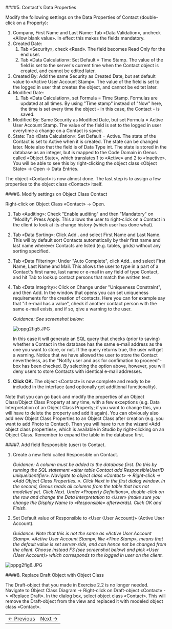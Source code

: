 ####5. Contact's Data Properties

Modify the following settings on the Data Properties of Contact (double-click on a Property):
1. Company, First Name and Last Name: Tab «Data Validation», uncheck «Allow blank value». In effect this makes the fields mandatory.
2. Created Date:
   1. Tab «Security», check «Read». The field becomes Read Only for the end user.
   2. Tab «Data Calculation»: Set Default = Time Stamp. The value of the field is set to the server's current time when the Contact object is created, and cannot be edited later.
3. Created By: Add the same Security as Created Date, but set default value to «Active User Account Stamp». The value of the field is set to the logged in user that creates the object, and cannot be editet later.
4. Modified Date:
   1. Tab «Data Calculation», set Formula = Time Stamp. Formulas are updated at all times. By using "Time stamp" instead of "Now" here, the time is set every time the object - in this case, the Contact - is saved.
5. Modified By: Same Security as Modified Date, but set Formula = Active User Account Stamp. The value of the field is set to the logged in user everytime a change on a Contact is saved.
6. State: Tab «Data Calculation»: Set Default = Active. The state of the Contact is set to Active when it is created. The state can be changed later. Note also that the field is of Data Type int. The state is stored in the database as an integer, but is mapped to the Code Domain in Genus called «Object State», which translates 1 to «Active» and 2 to «Inactive». You will be able to see this by right-clicking the object class «Object State» -> Open -> Data Entries.

The object «Contact» is now almost done. The last step is to assign a few properties to the object class «Contact» itself.

####6. Modify settings on Object Class Contact

Right-click on Object Class «Contact» -> Open.
1. Tab «Auditing»: Check "Enable auditing" and then "Mandatory" on "Modify". Press Apply. This allows the user to right-click on a Contact in the client to look at its change history (which user has done what).
2. Tab «Data Sorting»: Click Add.. and select First Name and Last Name. This will by default sort Contacts automatically by their first name and last name wherever Contacts are listed (e.g. tables, grids) without any sorting specified.
3. Tab «Data Filtering»: Under "Auto Complete", click Add.. and select First Name, Last Name and Mail. This allows the user to type in a part of a Contact's first name, last name or e-mail in any field of type Contact, and hit Tab to lookup contact persons that match the written text.
4. Tab «Data Integrity»: Click on Change under "Uniqueness Constraint", and then Add. In the window that opens you can set uniqueness requirements for the creation of contacts. Here you can for example say that "if e-mail has a value", check if another contact person with the same e-mail exists, and if so, qive a warning to the user.

   *Guidance: See screenshot below:*

   ![oppg2fig5.JPG](media/oppg2fig5.JPG)

   In this case it will generate an SQL query that checks (prior to saving) whether a Contact in the database has the same e-mail address as the one you want to store, or not. If the query returns true, the user will get a warning. Notice that we have allowed the user to store the Contact nevertheless, as the "Notify user and ask for confimation to proceed"-box has been checked. By selecting the option above, however, you will deny users to store Contacts with identical e-mail addresses. 


5. **Click OK.** The object «Contact» is now complete and ready to be included in the interface (and optionally get additional functionality).

Note that you can go back and modify the properties of an Object Class/Object Class Property at any time, with a few exceptions (e.g. Data Interpretation of an Object Class Property; if you want to change this, you will have to delete the property and add it again). You can obviously also add new Object Class Properties to an Object Class after creation (e.g. you want to add Photo to Contact). Then you will have to run the wizard «Add object class properties», which is available in Studio by right-clicking on an Object Class. Remember to expand the table in the database first.

####7. Add field Responsible (user) to Contact.
1. Create a new field called Responsible on Contact.

   *Guidance: A column must be added to the database first. Do this by running the SQL statement «alter table Contact add ResponsibleUserID uniqueidentifier». Navigate to object class «Contact» -> Right-click -> «Add Object Class Properties..». Click Next in the first dialog window. In the second, Genus reads all columns from the table that has not modelled yet. Click Next. Under «Property Definitions», double-click on the row and change the Data Interpretation to «User» (make sure you change the Display Name to «Responsible» afterwards). Click OK and Finish.*

2. Set Default value of Responsible to «User (User Account)» (Active User Account).

   *Guidance: Note that this is not the same as «Active User Account Stamp». «Active User Account Stamp», like «Time Stamp», means that the default value is set server-side, and can hence not be changed from the client. Choose instead F3 (see screenshot below) and pick «User (User Account)» which corresponds to the logged in user on the client.*

![oppg2fig6.JPG](media/oppg2fig6.JPG)

####8. Replace Draft Object with Object Class

The Draft-object that you made in Exercise 2.2 is no longer needed. Navigate to Object Class Diagram -> Right-click on Draft-object «Contact» -> «Replace Draft». In the dialog box, select object class «Contact». This will remove the Draft-object from the view and replaced it with modeled object class «Contact».


<table>
   <tr><td><a href="exercise-02-1.md"><- Previous</a></td><td align="right"><a href="exercises3-5.md">Next -></a></td></tr>
</table>
